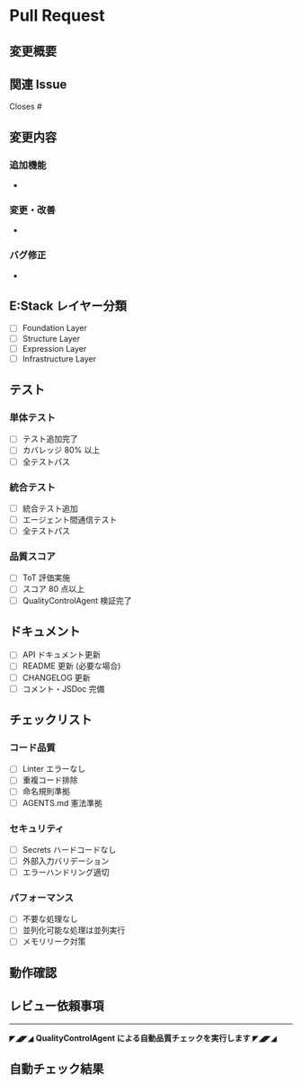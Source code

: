 # Pull Request

## 変更概要

<!-- この PR で実装した内容の概要 -->

## 関連 Issue

Closes #<!-- Issue 番号 -->

## 変更内容

### 追加機能

-

### 変更・改善

-

### バグ修正

-

## E:Stack レイヤー分類

- [ ] Foundation Layer
- [ ] Structure Layer
- [ ] Expression Layer
- [ ] Infrastructure Layer

## テスト

### 単体テスト

- [ ] テスト追加完了
- [ ] カバレッジ 80% 以上
- [ ] 全テストパス

### 統合テスト

- [ ] 統合テスト追加
- [ ] エージェント間通信テスト
- [ ] 全テストパス

### 品質スコア

- [ ] ToT 評価実施
- [ ] スコア 80 点以上
- [ ] QualityControlAgent 検証完了

## ドキュメント

- [ ] API ドキュメント更新
- [ ] README 更新 (必要な場合)
- [ ] CHANGELOG 更新
- [ ] コメント・JSDoc 完備

## チェックリスト

### コード品質

- [ ] Linter エラーなし
- [ ] 重複コード排除
- [ ] 命名規則準拠
- [ ] AGENTS.md 憲法準拠

### セキュリティ

- [ ] Secrets ハードコードなし
- [ ] 外部入力バリデーション
- [ ] エラーハンドリング適切

### パフォーマンス

- [ ] 不要な処理なし
- [ ] 並列化可能な処理は並列実行
- [ ] メモリリーク対策

## 動作確認

<!-- スクリーンショットや動作確認結果を貼り付け -->

## レビュー依頼事項

<!-- レビュアーに特に確認してほしい点 -->

---

◤◢◤◢ **QualityControlAgent による自動品質チェックを実行します** ◤◢◤◢

## 自動チェック結果

<!-- GitHub Actions が自動的に結果を追記 -->
